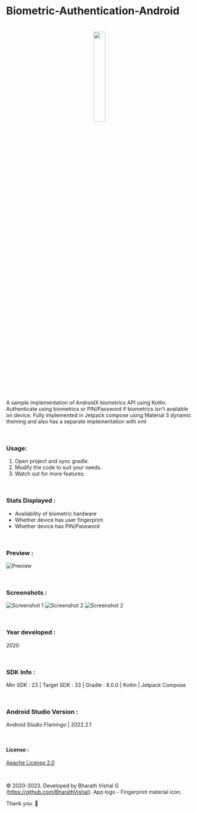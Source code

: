 # Biometric-Authentication-Android
 
<h1 align=center>
<img src="Logo/icon.png" width=25%>
</h1>

A sample implementation of AndroidX biometrics API using Kotlin. Authenticate using biometrics or PIN/Password if biometrics isn't available on device. Fully implemented in Jetpack compose using Material 3 dynamic theming and also has a separate implementation with xml

&nbsp;
### Usage:
1. Open project and sync gradle.
2. Modify the code to suit your needs.
3. Watch out for more features.

&nbsp;
### Stats Displayed :
- Availability of biometric hardware
- Whether device has user fingerprint
- Whether device has PIN/Password


&nbsp;
### Preview : 
![Preview](https://github.com/BharathVishal/Biometric-Authentication-Android/blob/master/Preview/PreviewGif.gif)


&nbsp;
### Screenshots : 
![Screenshot 1](https://github.com/BharathVishal/Biometric-Authentication-Android/blob/master/Screenshots/1.png?s=10)
![Screenshot 2](https://github.com/BharathVishal/Biometric-Authentication-Android/blob/master/Screenshots/2.png?s=10)
![Screenshot 2](https://github.com/BharathVishal/Biometric-Authentication-Android/blob/master/Screenshots/3.jpg?s=10)



&nbsp;
### Year developed : 
2020


&nbsp;

### SDK Info : 
Min SDK : 23  | Target SDK : 33 | Gradle : 8.0.0  | Kotlin | Jetpack Compose

&nbsp;


### Android Studio Version : 
Android Studio Flamingo | 2022.2.1 




&nbsp;

#### License : 
[Apache License 2.0](https://github.com/BharathVishal/Biometric-Authentication-Android/blob/master/LICENSE)
&nbsp;

&nbsp;

© 2020-2023. Developed by Bharath Vishal G (https://github.com/BharathVishal).
App logo - Fingerprint material icon.

Thank you. :slightly_smiling_face:

